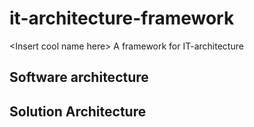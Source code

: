 # it-architecture-framework
\<Insert cool name here\>
A framework for IT-architecture


## Software architecture

## Solution Architecture
